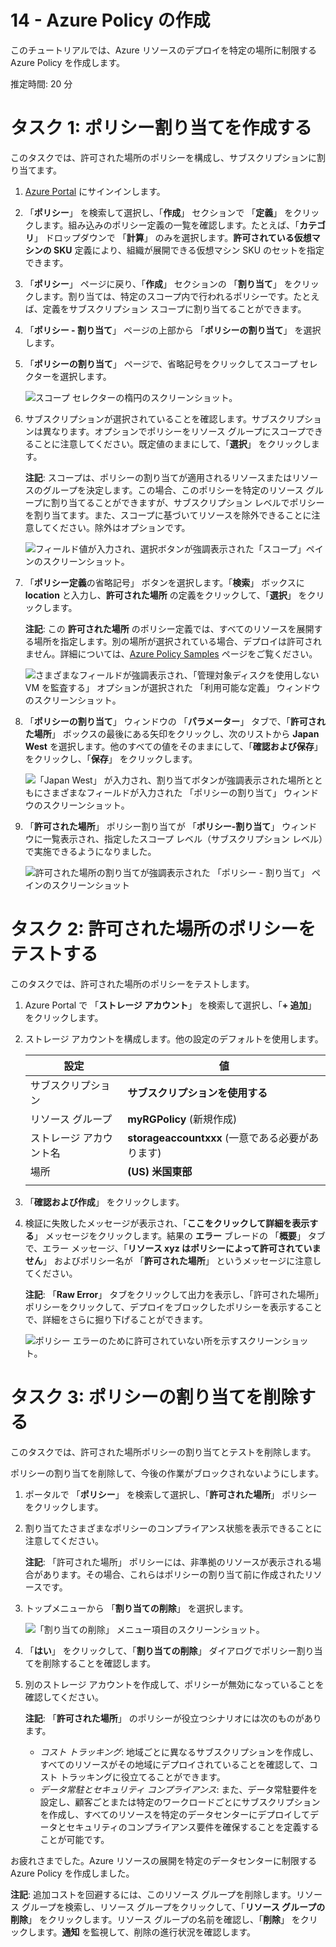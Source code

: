 ﻿---
wts:
    title: '14 - Azure Policy の作成'
    module: 'モジュール 03 - セキュリティ、プライバシー、コンプライアンス、および信頼性'
---
# 14 - Azure Policy の作成

このチュートリアルでは、Azure リソースのデプロイを特定の場所に制限する Azure Policy を作成します。

推定時間: 20 分

# タスク 1: ポリシー割り当てを作成する

このタスクでは、許可された場所のポリシーを構成し、サブスクリプションに割り当てます。 

1. [Azure Portal](https://portal.azure.com) にサインインします。

2. 「**ポリシー**」 を検索して選択し、「**作成**」 セクションで 「**定義**」 をクリックします。組み込みのポリシー定義の一覧を確認します。たとえば、「**カテゴリ**」 ドロップダウンで 「**計算**」 のみを選択します。**許可されている仮想マシンの SKU** 定義により、組織が展開できる仮想マシン SKU のセットを指定できます。

3. 「**ポリシー**」 ページに戻り、「**作成**」 セクションの 「**割り当て**」 をクリックします。割り当ては、特定のスコープ内で行われるポリシーです。たとえば、定義をサブスクリプション スコープに割り当てることができます。 

4. 「**ポリシー - 割り当て**」 ページの上部から 「**ポリシーの割り当て**」 を選択します。

5. 「**ポリシーの割り当て**」 ページで、省略記号をクリックしてスコープ セレクターを選択します。 

    ![スコープ セレクターの楕円のスクリーンショット。](../images/1401.png)

6. サブスクリプションが選択されていることを確認します。サブスクリプションは異なります。オプションでポリシーをリソース グループにスコープできることに注意してください。既定値のままにして、「**選択**」 をクリックします。  

    **注記**: スコープは、ポリシーの割り当てが適用されるリソースまたはリソースのグループを決定します。この場合、このポリシーを特定のリソース グループに割り当てることができますが、サブスクリプション レベルでポリシーを割り当てます。また、スコープに基づいてリソースを除外できることに注意してください。除外はオプションです。

    ![フィールド値が入力され、選択ボタンが強調表示された「スコープ」ペインのスクリーンショット。 ](../images/1402.png)

7. 「**ポリシー定義**の省略記号」 ボタンを選択します。「**検索**」 ボックスに **location** と入力し、**許可された場所** の定義をクリックして、「**選択**」 をクリックします。

    **注記**: この **許可された場所** のポリシー定義では、すべてのリソースを展開する場所を指定します。別の場所が選択されている場合、デプロイは許可されません。詳細については、[Azure Policy Samples](https://docs.microsoft.com/ja-jp/azure/governance/policy/samples/index) ページをご覧ください。

   ![さまざまなフィールドが強調表示され、「管理対象ディスクを使用しない VM を監査する」 オプションが選択された 「利用可能な定義」 ウィンドウのスクリーンショット。](../images/1403.png)

8.  「**ポリシーの割り当て**」 ウィンドウの 「**パラメーター**」 タブで、「**許可された場所**」 ボックスの最後にある矢印をクリックし、次のリストから **Japan West** を選択します。他のすべての値をそのままにして、「**確認および保存**」 をクリックし、「**保存**」 をクリックします。

    ![「Japan West」 が入力され、割り当てボタンが強調表示された場所とともにさまざまなフィールドが入力された 「ポリシーの割り当て」 ウィンドウのスクリーンショット。](../images/1404.png)

9. 「**許可された場所**」 ポリシー割り当てが 「**ポリシー-割り当て**」 ウィンドウに一覧表示され、指定したスコープ レベル（サブスクリプション レベル）で実施できるようになりました。

   ![許可された場所の割り当てが強調表示された 「ポリシー - 割り当て」 ペインのスクリーンショット](../images/1406.png)

# タスク 2: 許可された場所のポリシーをテストする

このタスクでは、許可された場所のポリシーをテストします。 

1. Azure Portal で 「**ストレージ アカウント**」 を検索して選択し、「**+ 追加**」 をクリックします。

2. ストレージ アカウントを構成します。他の設定のデフォルトを使用します。 

    | 設定 | 値 | 
    | --- | --- |
    | サブスクリプション | **サブスクリプションを使用する** |
    | リソース グループ | **myRGPolicy** (新規作成) |
    | ストレージ アカウント名 | **storageaccountxxx** (一意である必要があります) |
    | 場所 | **(US) 米国東部** |
    | | |

3. 「**確認および作成**」 をクリックします。

4. 検証に失敗したメッセージが表示され、「**ここをクリックして詳細を表示する**」 メッセージをクリックします。結果の **エラー** ブレードの 「**概要**」 タブで、エラー メッセージ、「**リソース xyz はポリシーによって許可されていません**」 およびポリシー名が 「**許可された場所**」 というメッセージに注意してください。

    **注記**: 「**Raw Error**」 タブをクリックして出力を表示し、「許可された場所」 ポリシーをクリックして、デプロイをブロックしたポリシーを表示することで、詳細をさらに掘り下げることができます。

    ![ポリシー エラーのために許可されていない所を示すスクリーンショット。](../images/1406.png)


# タスク 3: ポリシーの割り当てを削除する

このタスクでは、許可された場所ポリシーの割り当てとテストを削除します。 

ポリシーの割り当てを削除して、今後の作業がブロックされないようにします。

1. ポータルで 「**ポリシー**」 を検索して選択し、「**許可された場所**」 ポリシーをクリックします。

2. 割り当てたさまざまなポリシーのコンプライアンス状態を表示できることに注意してください。

    **注記**: 「許可された場所」 ポリシーには、非準拠のリソースが表示される場合があります。その場合、これらはポリシーの割り当て前に作成されたリソースです。

3. トップメニューから 「**割り当ての削除**」 を選択します。

   ![「割り当ての削除」 メニュー項目のスクリーンショット。](../images/1407.png)

4. 「**はい**」 をクリックして、「**割り当ての削除**」 ダイアログでポリシー割り当てを削除することを確認します。

5. 別のストレージ アカウントを作成して、ポリシーが無効になっていることを確認してください。

    **注記**: 「**許可された場所**」 のポリシーが役立つシナリオには次のものがあります。 
    - *コスト トラッキング*: 地域ごとに異なるサブスクリプションを作成し、すべてのリソースがその地域にデプロイされていることを確認して、コスト トラッキングに役立てることができます。 
    - *データ常駐とセキュリティ コンプライアンス*: また、データ常駐要件を設定し、顧客ごとまたは特定のワークロードごとにサブスクリプションを作成し、すべてのリソースを特定のデータセンターにデプロイしてデータとセキュリティのコンプライアンス要件を確保することを定義することが可能です。

お疲れさまでした。Azure リソースの展開を特定のデータセンターに制限する Azure Policy を作成しました。

**注記**: 追加コストを回避するには、このリソース グループを削除します。リソース グループを検索し、リソース グループをクリックして、「**リソース グループの削除**」 をクリックします。リソース グループの名前を確認し、「**削除**」 をクリックします。**通知** を監視して、削除の進行状況を確認します。